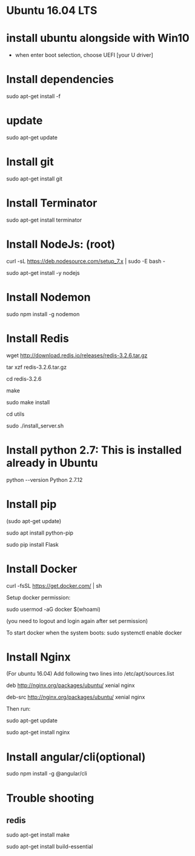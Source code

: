 # Ubuntu 16.04 LTS
# install ubuntu alongside with Win10
* when enter boot selection, choose UEFI [your U driver]

# Install dependencies
sudo apt-get install -f

# update
sudo apt-get update

# Install git

sudo apt-get install git

# Install Terminator
sudo apt-get install terminator


# Install NodeJs: (root)

curl -sL https://deb.nodesource.com/setup_7.x | sudo -E bash -

sudo apt-get install -y nodejs

# Install Nodemon

sudo npm install -g nodemon

# Install Redis

wget http://download.redis.io/releases/redis-3.2.6.tar.gz

tar xzf redis-3.2.6.tar.gz

cd redis-3.2.6

make

sudo make install

cd utils

sudo ./install_server.sh

# Install python 2.7: This is installed already in Ubuntu
python --version
Python 2.7.12

# Install pip

(sudo apt-get update)

sudo apt install python-pip

sudo pip install Flask

# Install Docker

curl -fsSL https://get.docker.com/ | sh

Setup docker permission:

sudo usermod -aG docker $(whoami)

(you need to logout and login again after set permission)

To start docker when the system boots: sudo systemctl enable docker

# Install Nginx
(For ubuntu 16.04) Add following two lines into /etc/apt/sources.list

deb http://nginx.org/packages/ubuntu/ xenial nginx

deb-src http://nginx.org/packages/ubuntu/ xenial nginx

Then run:

sudo apt-get update

sudo apt-get install nginx

# Install angular/cli(optional)

sudo npm install -g @angular/cli

# Trouble shooting
## redis
sudo apt-get install make

sudo apt-get install build-essential
